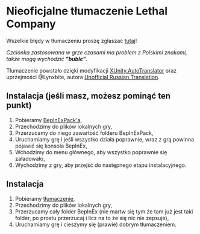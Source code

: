# Nieoficjalne tłumaczenie Lethal Company
Wszelkie błędy w tłumaczeniu proszę zgłaszać [tutaj](https://github.com/Dironikkk/smiercionosna-firma/issues)!

*Czcionka zastosowana w grze czasami ma problem z Polskimi znakami, także mogą wychodzić ***"buble"****.

Tłumaczenie powstało dzięki modyfikacji [XUnity.AutoTranslator](https://github.com/bbepis/XUnity.AutoTranslator) oraz uprzejmości @Lynxbite, autora [Unofficial Russian Translation](https://thunderstore.io/c/lethal-company/p/LynxBite/Unofficial_Russian_Translation/).

## Instalacja  (jeśli masz, możesz pominąć ten punkt)
1. Pobieramy [BepInExPack'a](https://thunderstore.io/c/lethal-company/p/BepInEx/BepInExPack/),
2. Przechodzimy do plików lokalnych gry,
3. Przerzucamy do niego zawartość folderu BepInExPack,
4. Uruchamiamy grę i jeśli wszystko działa poprawnie, wraz z grą powinna pojawić się konsola BepInEx,
5. Wchodzimy do menu głównego, aby wszystko poprawnie się załadowało,
6. Wychodzimy z gry, aby przejść do następnego etapu instalacyjnego.

## Instalacja
1. Pobieramy [tłumaczenie](https://github.com/Dironikkk/smiercionosna-firma/releases/download/v1.0.0/smiercionosna_firma.rar),
2. Przechodzimy do plików lokalnych gry,
3. Przerzucamy cały folder BepInEx (nie martw się tym że tam już jest taki folder, po prostu przerzucaj i licz na to że się nic nie zepsuje),
4. Uruchamiamy grę i cieszymy się (prawie) dobrym tłumaczeniem.
